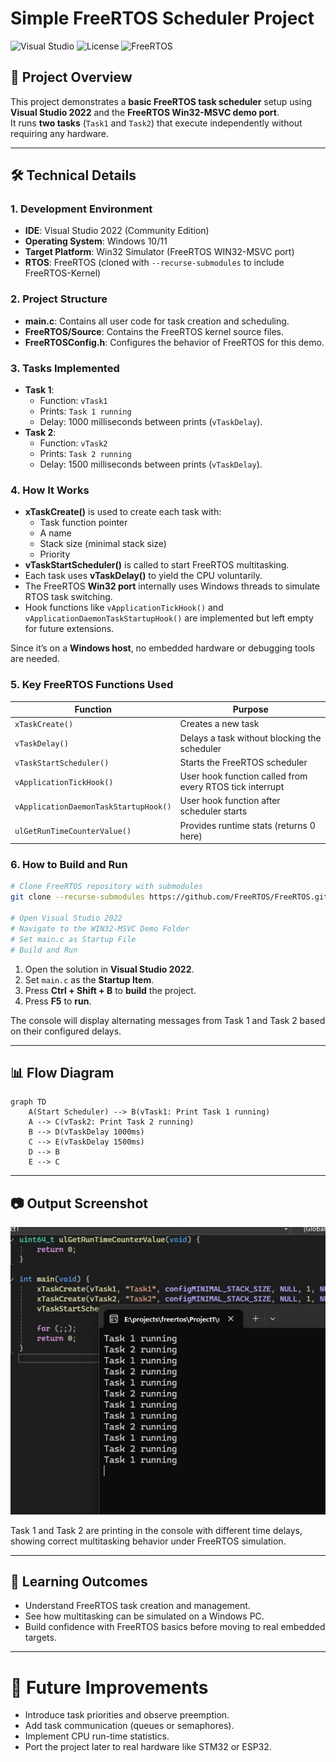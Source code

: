 # Simple FreeRTOS Scheduler Project

![Visual Studio](https://img.shields.io/badge/IDE-Visual%20Studio%202022-blue?logo=visualstudiocode)
![License](https://img.shields.io/badge/License-MIT-green)
![FreeRTOS](https://img.shields.io/badge/RTOS-FreeRTOS-lightgrey)

## 📌 Project Overview
This project demonstrates a **basic FreeRTOS task scheduler** setup using **Visual Studio 2022** and the **FreeRTOS Win32-MSVC demo port**.  
It runs **two tasks** (`Task1` and `Task2`) that execute independently without requiring any hardware.

---

## 🛠️ Technical Details

### 1. Development Environment
- **IDE**: Visual Studio 2022 (Community Edition)
- **Operating System**: Windows 10/11
- **Target Platform**: Win32 Simulator (FreeRTOS WIN32-MSVC port)
- **RTOS**: FreeRTOS (cloned with `--recurse-submodules` to include FreeRTOS-Kernel)

### 2. Project Structure
- **main.c**: Contains all user code for task creation and scheduling.
- **FreeRTOS/Source**: Contains the FreeRTOS kernel source files.
- **FreeRTOSConfig.h**: Configures the behavior of FreeRTOS for this demo.

### 3. Tasks Implemented
- **Task 1**:
  - Function: `vTask1`
  - Prints: `Task 1 running`
  - Delay: 1000 milliseconds between prints (`vTaskDelay`).
- **Task 2**:
  - Function: `vTask2`
  - Prints: `Task 2 running`
  - Delay: 1500 milliseconds between prints (`vTaskDelay`).

### 4. How It Works
- **xTaskCreate()** is used to create each task with:
  - Task function pointer
  - A name
  - Stack size (minimal stack size)
  - Priority
- **vTaskStartScheduler()** is called to start FreeRTOS multitasking.
- Each task uses **vTaskDelay()** to yield the CPU voluntarily.
- The FreeRTOS **Win32 port** internally uses Windows threads to simulate RTOS task switching.
- Hook functions like `vApplicationTickHook()` and `vApplicationDaemonTaskStartupHook()` are implemented but left empty for future extensions.

Since it’s on a **Windows host**, no embedded hardware or debugging tools are needed.

### 5. Key FreeRTOS Functions Used
| Function | Purpose |
|----------|---------|
| `xTaskCreate()` | Creates a new task |
| `vTaskDelay()` | Delays a task without blocking the scheduler |
| `vTaskStartScheduler()` | Starts the FreeRTOS scheduler |
| `vApplicationTickHook()` | User hook function called from every RTOS tick interrupt |
| `vApplicationDaemonTaskStartupHook()` | User hook function after scheduler starts |
| `ulGetRunTimeCounterValue()` | Provides runtime stats (returns 0 here) |

### 6. How to Build and Run
```bash
# Clone FreeRTOS repository with submodules
git clone --recurse-submodules https://github.com/FreeRTOS/FreeRTOS.git

# Open Visual Studio 2022
# Navigate to the WIN32-MSVC Demo Folder
# Set main.c as Startup File
# Build and Run
```
1. Open the solution in **Visual Studio 2022**.
2. Set `main.c` as the **Startup Item**.
3. Press **Ctrl + Shift + B** to **build** the project.
4. Press **F5** to **run**.

The console will display alternating messages from Task 1 and Task 2 based on their configured delays.

---

## 📊 Flow Diagram
```mermaid
graph TD
    A(Start Scheduler) --> B(vTask1: Print Task 1 running)
    A --> C(vTask2: Print Task 2 running)
    B --> D(vTaskDelay 1000ms)
    C --> E(vTaskDelay 1500ms)
    D --> B
    E --> C
```

---

## 📷 Output Screenshot

![Output Screenshot](https://github.com/spnirmal/Simple-FreeRTOS-scheduler/blob/main/assets/tasks_scheduler.jpeg)

Task 1 and Task 2 are printing in the console with different time delays, showing correct multitasking behavior under FreeRTOS simulation.

---

## 🌟 Learning Outcomes
- Understand FreeRTOS task creation and management.
- See how multitasking can be simulated on a Windows PC.
- Build confidence with FreeRTOS basics before moving to real embedded targets.

---

# 📂 Future Improvements
- Introduce task priorities and observe preemption.
- Add task communication (queues or semaphores).
- Implement CPU run-time statistics.
- Port the project later to real hardware like STM32 or ESP32.

